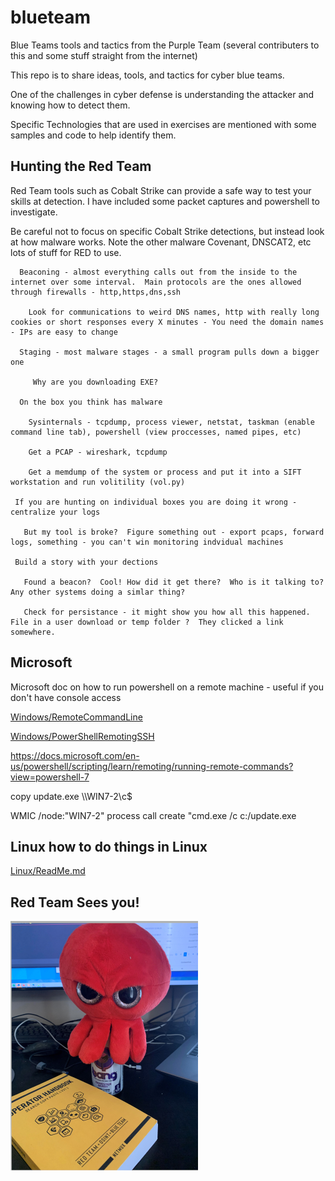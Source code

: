 # blueteam
Blue Teams tools and tactics from the Purple Team (several contributers to this and some stuff straight from the internet)


This repo is to share ideas, tools, and tactics for cyber blue teams.  

One of the challenges in cyber defense is understanding the attacker and knowing how to detect them.

Specific Technologies that are used in exercises are mentioned with some samples and code to help identify them.

## Hunting the Red Team 

  Red Team tools such as Cobalt Strike can provide a safe way to test your skills at detection.  I have included some packet captures and powershell to investigate.
  
  Be careful not to focus on specific Cobalt Strike detections, but instead look at how malware works. Note the other malware Covenant, DNSCAT2, etc lots of stuff for RED to use.
    
      Beaconing - almost everything calls out from the inside to the internet over some interval.  Main protocols are the ones allowed through firewalls - http,https,dns,ssh
      
        Look for communications to weird DNS names, http with really long cookies or short responses every X minutes - You need the domain names - IPs are easy to change
        
      Staging - most malware stages - a small program pulls down a bigger one
      
         Why are you downloading EXE?
      
      On the box you think has malware 
      
        Sysinternals - tcpdump, process viewer, netstat, taskman (enable command line tab), powershell (view proccesses, named pipes, etc)
        
        Get a PCAP - wireshark, tcpdump
        
        Get a memdump of the system or process and put it into a SIFT workstation and run volitility (vol.py)
     
     If you are hunting on individual boxes you are doing it wrong - centralize your logs 
       
       But my tool is broke?  Figure something out - export pcaps, forward logs, something - you can't win monitoring indvidual machines
       
     Build a story with your dections 
     
       Found a beacon?  Cool! How did it get there?  Who is it talking to?  Any other systems doing a simlar thing? 

       Check for persistance - it might show you how all this happened.  File in a user download or temp folder ?  They clicked a link somewhere.

## Microsoft 

Microsoft doc on how to run powershell on a remote machine - useful if you don't have console access

  [Windows/RemoteCommandLine](Windows/RemoteCommandLine)  

  [Windows/PowerShellRemotingSSH](Windows/PowerShellRemotingSSH)
  
  https://docs.microsoft.com/en-us/powershell/scripting/learn/remoting/running-remote-commands?view=powershell-7
  
  copy update.exe \\\WIN7-2\c$
  
  WMIC /node:"WIN7-2" process call create "cmd.exe /c c:/update.exe
  
  
## Linux  how to do things in Linux

  [Linux/ReadMe.md](Linux/ReadMe.md)


## Red Team Sees you!
 ![RedTeam](https://github.com/branthale/blueteam/blob/master/RedTeamIsReady_small.png)
